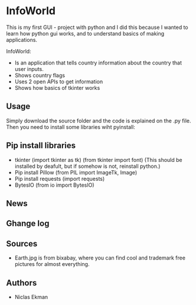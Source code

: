 # InfoWorld

This is my first GUI - project with python and I did this because I wanted to learn how python gui works, and to understand basics of making applications.

InfoWorld:

* Is an application that tells country information about the country that user inputs.
* Shows country flags
* Uses 2 open APIs to get information
* Shows how basics of tkinter works

## Usage

Simply download the source folder and the code is explained on the .py file.
Then you need to install some libraries wiht pyinstall:

## Pip install libraries

* tkinter (import tkinter as tk) (from tkinter import font) (This should be installed by deafult, but if somehow is not, reinstall python.)
* Pip install Pillow (from PIL import ImageTk, Image)
* Pip install requests (import requests)
* BytesIO (from io import BytesIO)

## News


## Ghange log

## Sources
* Earth.jpg is from bixabay, where you can find cool and trademark free pictures for almost everything.

## Authors
* Niclas Ekman

